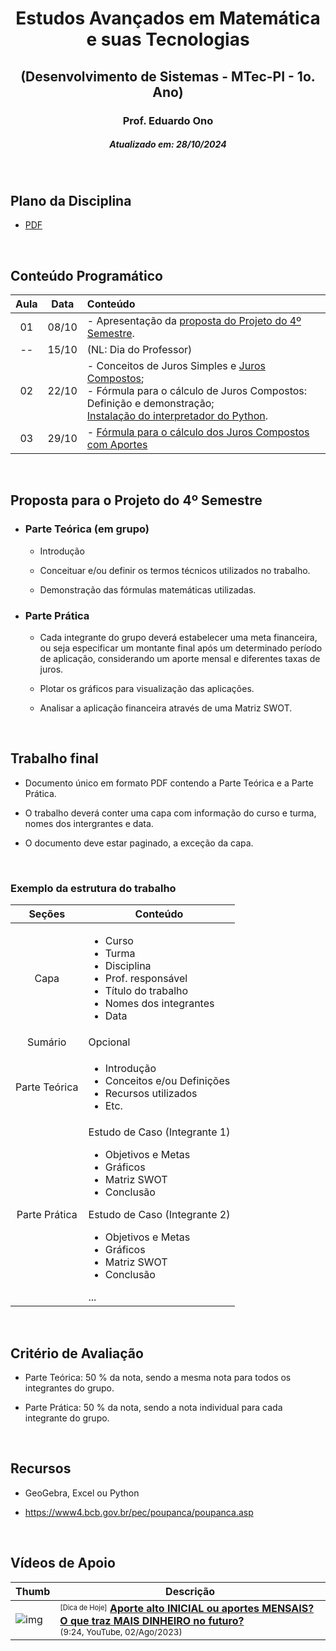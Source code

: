 <h1 align="center">Estudos Avançados em Matemática e suas Tecnologias</h1>
<h2 align="center">(Desenvolvimento de Sistemas - MTec-PI - 1o. Ano)</h2>
<h3 align="center">Prof. Eduardo Ono</h3>
<h5 align="center">Atualizado em: 28/10/2024</h5>

&nbsp;

## Plano da Disciplina

* [PDF](./docs/DS-612-MTec-PI-2024_Estudos-Avancados-em-Matematica-e-suas-Tecnologias-1o-Ano.pdf)

&nbsp;

## Conteúdo Programático

| Aula | Data | Conteúdo |
| :-: | :-: | :-- |
| 01 | 08/10 | - Apresentação da [proposta do Projeto do 4º Semestre]. |
| -- | 15/10 | (NL: Dia do Professor) |
| 02 | 22/10 | - Conceitos de Juros Simples e [Juros Compostos];<br>- Fórmula para o cálculo de Juros Compostos: Definição e demonstração;<br>[Instalação do interpretador do Python]. |
| 03 | 29/10 | - [Fórmula para o cálculo dos Juros Compostos com Aportes] |

[Juros Compostos]: ./conteudo/juros-compostos/
[proposta do Projeto do 4º Semestre]: #proposta-para-o-projeto-do-4º-semestre
[Instalação do interpretador do Python]: ./conteudo/python/00-ambiente-de-desenvolvimento/
[Fórmula para o cálculo dos Juros Compostos com Aportes]: ./conteudo/juros-compostos/juros-compostos-com-aportes.md

&nbsp;

## Proposta para o Projeto do 4º Semestre

* ### Parte Teórica (em grupo)

  * Introdução

  * Conceituar e/ou definir os termos técnicos utilizados no trabalho.

  * Demonstração das fórmulas matemáticas utilizadas.

* ### Parte Prática

  * Cada integrante do grupo deverá estabelecer uma meta financeira, ou seja especificar um montante final após um determinado período de aplicação, considerando um aporte mensal e diferentes taxas de juros.

  * Plotar os gráficos para visualização das aplicações.

  * Analisar a aplicação financeira através de uma Matriz SWOT.

&nbsp;

## Trabalho final

* Documento único em formato PDF contendo a Parte Teórica e a Parte Prática.

* O trabalho deverá conter uma capa com informação do curso e turma, nomes dos intergrantes e data.

* O documento deve estar paginado, a exceção da capa.

&nbsp;

### Exemplo da estrutura do trabalho

| Seções | Conteúdo |
| :-: | --- |
| Capa | <ul><li>Curso</li><li>Turma</li><li>Disciplina</li><li>Prof. responsável</li><li>Título do trabalho</li><li>Nomes dos integrantes</li><li>Data</li></ul> |
| Sumário | Opcional |
| Parte Teórica | <ul><li>Introdução</li><li>Conceitos e/ou Definições</li><li>Recursos utilizados</li><li>Etc.</li></ul> |
| Parte Prática | Estudo de Caso (Integrante 1)<ul><li>Objetivos e Metas</li><li>Gráficos</li><li>Matriz SWOT</li><li>Conclusão</li></ul>Estudo de Caso (Integrante 2)<ul><li>Objetivos e Metas</li><li>Gráficos</li><li>Matriz SWOT</li><li>Conclusão</li></ul>... |

&nbsp;

## Critério de Avaliação

* Parte Teórica: 50 % da nota, sendo a mesma nota para todos os integrantes do grupo.

* Parte Prática: 50 % da nota, sendo a nota individual para cada integrante do grupo.

&nbsp;

## Recursos

* GeoGebra, Excel ou Python

* <https://www4.bcb.gov.br/pec/poupanca/poupanca.asp>

&nbsp;

## Vídeos de Apoio

| Thumb | Descrição |
| --- | --- |
| ![img](https://img.youtube.com/vi/M2u4ZWHO5jM/default.jpg) | <sup><sub>[Dica de Hoje]</sub></sup> [__Aporte alto INICIAL ou aportes MENSAIS? O que traz MAIS DINHEIRO no futuro?__](https://www.youtube.com/watch?v=M2u4ZWHO5jM)<br><sub>(9:24, YouTube, 02/Ago/2023)</sub> |

&nbsp;
